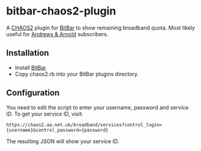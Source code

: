 # bitbar-chaos2-plugin

A [CHAOS2](http://aa.net.uk/pdf/CHAOS2.pdf) plugin for [BitBar](https://getbitbar.com/) to show remaining broadband quota. Most likely useful for [Andrews &amp; Arnold](http://aa.net.uk/) subscribers.

## Installation

* Install [BitBar](https://getbitbar.com/).
* Copy chaos2.rb into your BitBar plugins directory.

## Configuration

You need to edit the script to enter your username, password and service ID. To get your service ID, visit:

```
https://chaos2.aa.net.uk/broadband/services?control_login={username}&control_password={password}
```

The resulting JSON will show your service ID.